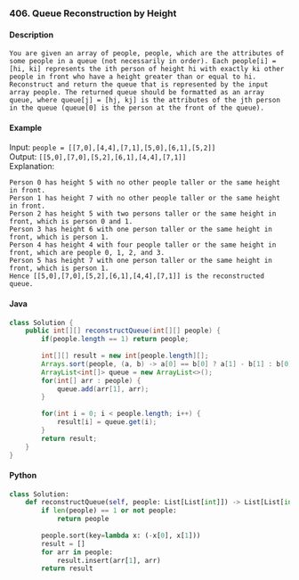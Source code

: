 ### 406. Queue Reconstruction by Height
#### Description
`You are given an array of people, people, which are the attributes of some people in a queue (not necessarily in order). Each people[i] = [hi, ki] represents the ith person of height hi with exactly ki other people in front who have a height greater than or equal to hi.`  
`Reconstruct and return the queue that is represented by the input array people. The returned queue should be formatted as an array queue, where queue[j] = [hj, kj] is the attributes of the jth person in the queue (queue[0] is the person at the front of the queue).`  
#### Example
Input: `people = [[7,0],[4,4],[7,1],[5,0],[6,1],[5,2]]`  
Output: `[[5,0],[7,0],[5,2],[6,1],[4,4],[7,1]]`  
Explanation:  
```
Person 0 has height 5 with no other people taller or the same height in front.
Person 1 has height 7 with no other people taller or the same height in front.
Person 2 has height 5 with two persons taller or the same height in front, which is person 0 and 1.
Person 3 has height 6 with one person taller or the same height in front, which is person 1.
Person 4 has height 4 with four people taller or the same height in front, which are people 0, 1, 2, and 3.
Person 5 has height 7 with one person taller or the same height in front, which is person 1.
Hence [[5,0],[7,0],[5,2],[6,1],[4,4],[7,1]] is the reconstructed queue.
```
#### Java
```java
class Solution {
    public int[][] reconstructQueue(int[][] people) {
        if(people.length == 1) return people;
        
        int[][] result = new int[people.length][];
        Arrays.sort(people, (a, b) -> a[0] == b[0] ? a[1] - b[1] : b[0] - a[0]);
        ArrayList<int[]> queue = new ArrayList<>();
        for(int[] arr : people) {
            queue.add(arr[1], arr);
        }
        
        for(int i = 0; i < people.length; i++) {
            result[i] = queue.get(i);
        }
        return result;
    }
}
```
#### Python
```python
class Solution:
    def reconstructQueue(self, people: List[List[int]]) -> List[List[int]]:
        if len(people) == 1 or not people:
            return people
        
        people.sort(key=lambda x: (-x[0], x[1]))
        result = []
        for arr in people:
            result.insert(arr[1], arr)
        return result
```
